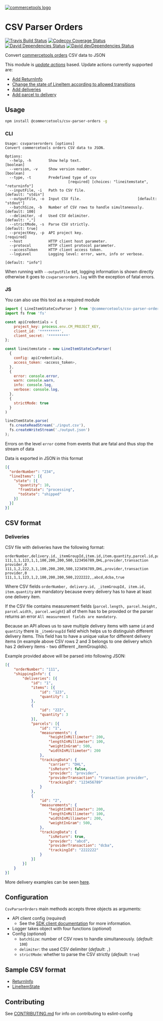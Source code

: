 [![commercetools logo][commercetools-icon]][commercetools]

# CSV Parser Orders
[![Travis Build Status][travis-icon]][travis]
[![Codecov Coverage Status][codecov-icon]][codecov]
[![David Dependencies Status][david-icon]][david]
[![David devDependencies Status][david-dev-icon]][david-dev]

Convert [commercetools orders](http://dev.commercetools.com/http-api-projects-orders.html) CSV data to JSON

This module is [_update actions_](http://dev.commercetools.com/http-api-projects-orders.html#update-actions) based.
Update actions currently supported are:
- [Add ReturnInfo](http://dev.commercetools.com/http-api-projects-orders.html#add-returninfo)
- [Change the state of LineItem according to allowed transitions](http://dev.commercetools.com/http-api-projects-orders.html#change-the-state-of-lineitem-according-to-allowed-transitions)
- [Add deliveries](https://dev.commercetools.com/http-api-projects-orders.html#add-delivery)
- [Add parcel to delivery](https://dev.commercetools.com/http-api-projects-orders.html#add-parcel)

## Usage

```bash
npm install @commercetools/csv-parser-orders -g
```

### CLI
```
Usage: csvparserorders [options]
Convert commercetools orders CSV data to JSON.

Options:
  --help, -h        Show help text.                                    [boolean]
  --version, -v     Show version number.                               [boolean]
  --type, -t        Predefined type of csv
                             [required] [choices: "lineitemstate", "returninfo"]
  --inputFile, -i   Path to CSV file.                         [default: "stdin"]
  --outputFile, -o  Input CSV file.                          [default: "stdout"]
  --batchSize, -b   Number of CSV rows to handle simultaneously.  [default: 100]
  --delimiter, -d   Used CSV delimiter.                           [default: ","]
  --strictMode, -s  Parse CSV strictly.                          [default: true]
  --projectKey, -p  API project key.                                  [required]
  --host            HTTP client host parameter.
  --protocol        HTTP client protocol parameter.
  --accessToken     HTTP client access token.
  --logLevel        Logging level: error, warn, info or verbose.
                                                               [default: "info"]
```
When running with `--outputFile` set, logging information is shown directly otherwise it goes to `csvparserorders.log` with the exception of fatal errors.

### JS
You can also use this tool as a required module

```js
import { LineItemStateCsvParser } from '@commercetools/csv-parser-orders'
import fs from 'fs'

const apiCredentials = {
    project_key: process.env.CM_PROJECT_KEY,
    client_id: '*********',
    client_secret: '*********'
};

const lineitemstate = new LineItemStateCsvParser(
  {
    config: apiCredentials,
    access_token: <access_token>,
  },
  {
    error: console.error,
    warn: console.warn,
    info: console.log,
    verbose: console.log,
  },
  {
    strictMode: true
  }
)

lineItemState.parse(
  fs.createReadStream('./input.csv'),
  fs.createWriteStream('./output.json')
);
```

Errors on the level `error` come from events that are fatal and thus stop the stream of data

Data is exported in JSON in this format

```json
[{
  "orderNumber": "234",
  "lineItems": [{
    "state": [{
      "quantity": 10,
      "fromState": "processing",
      "toState": "shipped"
    }]
  }]
}]
```

## CSV format

### Deliveries
CSV file with deliveries have the following format:
```csv
orderNumber,delivery.id,_itemGroupId,item.id,item.quantity,parcel.id,parcel.length,parcel.height,parcel.width,parcel.weight,parcel.trackingId,parcel.carrier,parcel.provider,parcel.providerTransaction,parcel.isReturn
111,1,1,123,1,1,100,200,200,500,123456789,DHL,provider,transaction provider,0
111,1,2,222,3,1,100,200,200,500,123456789,DHL,provider,transaction provider,0
111,1,1,123,1,2,100,200,200,500,2222222,,abcd,dcba,true
```
Where CSV fields `orderNumber, delivery.id, _itemGroupId, item.id, item.quantity` are mandatory because every delivery has to have at least one delivery item.

If the CSV file contains measurement fields (`parcel.length, parcel.height, parcel.width, parcel.weight`) all of them has to be provided or the parser returns an error `All measurement fields are mandatory`.

Because an API allows us to save multiple delivery items with same `id` and `quantity` there is `_itemGroupId` field which helps us to distinguish different delivery items. This field has to have a unique value for different delivery items (in example above CSV rows 2 and 3 belongs to one delivery which has 2 delivery items - two different _itemGroupIds).

Example provided above will be parsed into following JSON:
```json
[{
    "orderNumber": "111",
    "shippingInfo": {
        "deliveries": [{
            "id": "1",
            "items": [{
                "id": "123",
                "quantity": 1
            },
            {
                "id": "222",
                "quantity": 3
            }],
            "parcels": [{
                "id": "1",
                "measurements": {
                    "heightInMillimeter": 200,
                    "lengthInMillimeter": 100,
                    "weightInGram": 500,
                    "widthInMillimeter": 200
                },
                "trackingData": {
                    "carrier": "DHL",
                    "isReturn": false,
                    "provider": "provider",
                    "providerTransaction": "transaction provider",
                    "trackingId": "123456789"
                }
            },
            {
                "id": "2",
                "measurements": {
                    "heightInMillimeter": 200,
                    "lengthInMillimeter": 100,
                    "widthInMillimeter": 200,
                    "weightInGram": 500,
                },
                "trackingData": {
                    "isReturn": true,
                    "provider": "abcd",
                    "providerTransaction": "dcba",
                    "trackingId": "2222222"
                }
            }]
        }]
    }
}]
```

More delivery examples can be seen [here](test/helpers/deliveries).

## Configuration
`CsvParserOrders` main methods accepts three objects as arguments:
- API client config (_required_)
  - See the [SDK client documentation](http://sphereio.github.io/sphere-node-sdk/classes/SphereClient.html) for more information.
- Logger takes object with four functions (_optional_)
- Config (_optional_)
  - `batchSize`: number of CSV rows to handle simultaneously. (_default_: `100`)
  - `delimiter`: the used CSV delimiter (_default_: `,`)
  - `strictMode`: whether to parse the CSV strictly (_default_: `true`)

## Sample CSV format
- [ReturnInfo](https://github.com/commercetools/csv-parser-orders/blob/master/test/helpers/return-info-sample.csv)
- [LineItemState](https://github.com/commercetools/csv-parser-orders/blob/master/test/helpers/lineitemstate-sample.csv)

## Contributing
See [CONTRIBUTING.md](CONTRIBUTING.md) for info on contributing to eslint-config

[commercetools]: https://commercetools.com/
[commercetools-icon]: https://cdn.rawgit.com/commercetools/press-kit/master/PNG/72DPI/CT%20logo%20horizontal%20RGB%2072dpi.png
[travis]: https://travis-ci.org/commercetools/csv-parser-orders
[travis-icon]: https://img.shields.io/travis/commercetools/csv-parser-orders/master.svg?style=flat-square
[codecov]: https://codecov.io/gh/commercetools/csv-parser-orders
[codecov-icon]: https://img.shields.io/codecov/c/github/commercetools/csv-parser-orders.svg?style=flat-square
[david]: https://david-dm.org/commercetools/csv-parser-orders
[david-icon]: https://img.shields.io/david/commercetools/csv-parser-orders.svg?style=flat-square
[david-dev]: https://david-dm.org/commercetools/csv-parser-orders?type=dev
[david-dev-icon]: https://img.shields.io/david/dev/commercetools/csv-parser-orders.svg?style=flat-square
